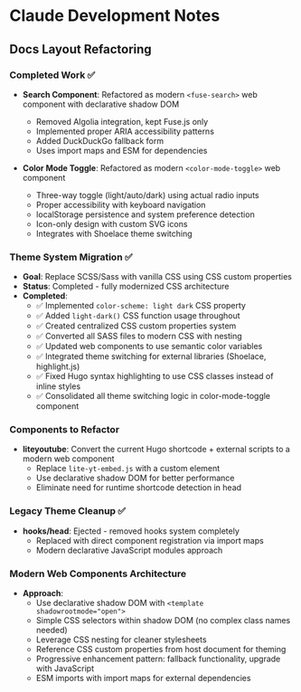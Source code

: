 # Claude Development Notes

## Docs Layout Refactoring

### Completed Work ✅
- **Search Component**: Refactored as modern `<fuse-search>` web component with declarative shadow DOM
  - Removed Algolia integration, kept Fuse.js only
  - Implemented proper ARIA accessibility patterns
  - Added DuckDuckGo fallback form
  - Uses import maps and ESM for dependencies

- **Color Mode Toggle**: Refactored as modern `<color-mode-toggle>` web component
  - Three-way toggle (light/auto/dark) using actual radio inputs
  - Proper accessibility with keyboard navigation
  - localStorage persistence and system preference detection
  - Icon-only design with custom SVG icons
  - Integrates with Shoelace theme switching

### Theme System Migration ✅
- **Goal**: Replace SCSS/Sass with vanilla CSS using CSS custom properties
- **Status**: Completed - fully modernized CSS architecture
- **Completed**:
  - ✅ Implemented `color-scheme: light dark` CSS property
  - ✅ Added `light-dark()` CSS function usage throughout
  - ✅ Created centralized CSS custom properties system
  - ✅ Converted all SASS files to modern CSS with nesting
  - ✅ Updated web components to use semantic color variables
  - ✅ Integrated theme switching for external libraries (Shoelace, highlight.js)
  - ✅ Fixed Hugo syntax highlighting to use CSS classes instead of inline styles
  - ✅ Consolidated all theme switching logic in color-mode-toggle component

### Components to Refactor
- **liteyoutube**: Convert the current Hugo shortcode + external scripts to a modern web component
  - Replace `lite-yt-embed.js` with a custom element
  - Use declarative shadow DOM for better performance
  - Eliminate need for runtime shortcode detection in head

### Legacy Theme Cleanup ✅
- **hooks/head**: Ejected - removed hooks system completely
  - Replaced with direct component registration via import maps
  - Modern declarative JavaScript modules approach

### Modern Web Components Architecture
- **Approach**: 
  - Use declarative shadow DOM with `<template shadowrootmode="open">`
  - Simple CSS selectors within shadow DOM (no complex class names needed)
  - Leverage CSS nesting for cleaner stylesheets
  - Reference CSS custom properties from host document for theming
  - Progressive enhancement pattern: fallback functionality, upgrade with JavaScript
  - ESM imports with import maps for external dependencies
